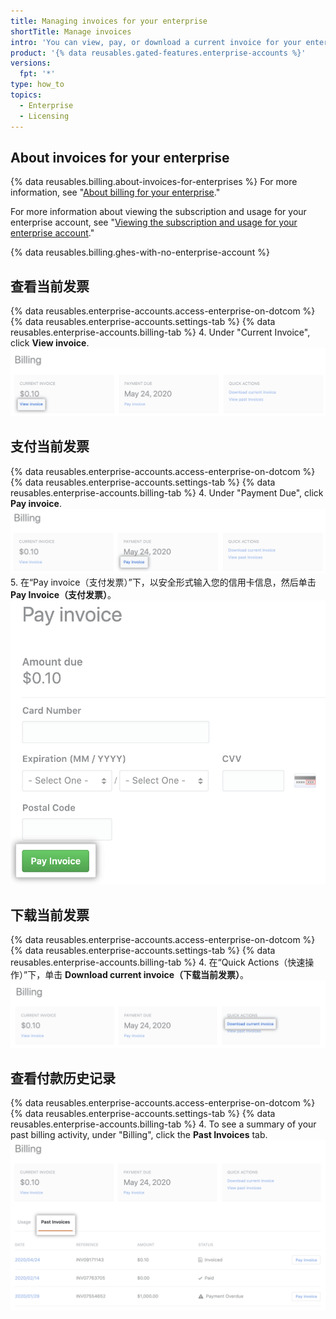 ```yaml
---
title: Managing invoices for your enterprise
shortTitle: Manage invoices
intro: 'You can view, pay, or download a current invoice for your enterprise, and you can view your payment history.'
product: '{% data reusables.gated-features.enterprise-accounts %}'
versions:
  fpt: '*'
type: how_to
topics:
  - Enterprise
  - Licensing
---
```


## About invoices for your enterprise

{% data reusables.billing.about-invoices-for-enterprises %} For more information, see "[About billing for your enterprise](/billing/managing-billing-for-your-github-account/about-billing-for-your-enterprise)."

For more information about viewing the subscription and usage for your enterprise account, see "[Viewing the subscription and usage for your enterprise account](/billing/managing-billing-for-your-github-account/viewing-the-subscription-and-usage-for-your-enterprise-account)."

{% data reusables.billing.ghes-with-no-enterprise-account %}

## 查看当前发票

{% data reusables.enterprise-accounts.access-enterprise-on-dotcom %}
{% data reusables.enterprise-accounts.settings-tab %}
{% data reusables.enterprise-accounts.billing-tab %}
4. Under "Current Invoice", click **View invoice**. ![查看发票链接](/assets/images/help/business-accounts/view-invoice-link.png)

## 支付当前发票

{% data reusables.enterprise-accounts.access-enterprise-on-dotcom %}
{% data reusables.enterprise-accounts.settings-tab %}
{% data reusables.enterprise-accounts.billing-tab %}
4. Under "Payment Due", click **Pay invoice**. ![支付发票链接](/assets/images/help/business-accounts/pay-invoice-link.png)
5. 在“Pay invoice（支付发票）”下，以安全形式输入您的信用卡信息，然后单击 **Pay Invoice（支付发票）**。 ![确认和支付发票](/assets/images/help/business-accounts/pay-invoice.png)

## 下载当前发票

{% data reusables.enterprise-accounts.access-enterprise-on-dotcom %}
{% data reusables.enterprise-accounts.settings-tab %}
{% data reusables.enterprise-accounts.billing-tab %}
4. 在“Quick Actions（快速操作）”下，单击 **Download current invoice（下载当前发票）**。 ![下载当前发票链接](/assets/images/help/business-accounts/download-current-invoice.png)

## 查看付款历史记录

{% data reusables.enterprise-accounts.access-enterprise-on-dotcom %}
{% data reusables.enterprise-accounts.settings-tab %}
{% data reusables.enterprise-accounts.billing-tab %}
4. To see a summary of your past billing activity, under "Billing", click the **Past Invoices** tab. ![查看付款历史记录选项卡](/assets/images/help/business-accounts/view-payment-history.png)
